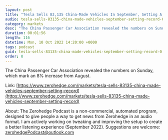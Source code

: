 ```yaml
---
layout: post
title: "Tesla Sells 83,135 China-Made Vehicles In September, Setting A Record"
audio: tesla-sells-83135-china-made-vehicles-september-setting-record-0
category: markets
desc: "The China Passenger Car Association revealed the numbers on Sunday, which mark an 8% increase from August."
duration: 00:01:56
length: 116
datetime: Mon, 10 Oct 2022 14:20:00 +0000
tags: podcast
guid: tesla-sells-83135-china-made-vehicles-september-setting-record-0
order: 0
---
```

The China Passenger Car Association revealed the numbers on Sunday, which mark an 8% increase from August.

Link: [https://www.zerohedge.com/markets/tesla-sells-83135-china-made-vehicles-september-setting-record](https://www.zerohedge.com/markets/tesla-sells-83135-china-made-vehicles-september-setting-record)

About: The Zerohedge Podcast is a non-commercial, automated program, designed to give people a way to get news from Zerohedge in an audio format.  I am actively working on tweaking and improving the setup to create a better listening experience (September 2022).  Suggestions are welcome: [zerohedgePodcast@outlook.com](mailto:zerohedgePodcast@outlook.com)